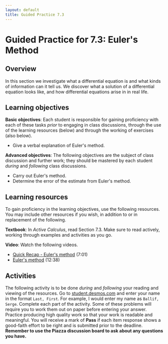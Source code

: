 ```yaml
---
layout: default
title: Guided Practice 7.3
---
```


# Guided Practice for 7.3: Euler's Method

## Overview

In this section we investigate what a differential equation is and what kinds of information can it tell us. We discover what a solution of a differential equation looks like, and how differential equations arise in in real life.

## Learning objectives

__Basic objectives__: Each student is responsible for gaining proficiency with each of these tasks _prior_ to engaging in class discussions, through the use of the learning resources (below) and through the working of exercises (also below).

- Give a verbal explanation of Euler's method.

__Advanced objectives__: The following objectives are the subject of class discussion and further work; they should be mastered by each student _during_ and _following_ class discussions.

- Carry out Euler's method.
- Determine the error of the estimate from Euler's method.

## Learning resources

To gain proficiency in the learning objectives, use the following resources. You may include other resources if you wish, in addition to or in replacement of the following.

__Textbook__: In _Active Calculus_, read Section 7.3. Make sure to read actively, working through examples and activities as you go.

__Video__: Watch the following videos.

- [Quick Recap - Euler's method](https://www.youtube.com/watch?v=x-Wyb-mtBHI&index=56&list=PL9bIjQJDwfGtewW75Nw7PnGNSkfqwAm3v) (7:01)
- [Euler's method](https://www.youtube.com/watch?v=q-RdK5aMpjQ&index=57&list=PL9bIjQJDwfGtewW75Nw7PnGNSkfqwAm3v) (12:38)


## Activities

The following activity is to be done _during_ and _following_ your reading and viewing of the resources. Go to [student.desmos.com](https://student.desmos.com/?prepopulateCode=YNUR5J) and enter your name in the format `Last, First`. For example, I would enter my name as `Ballif, Serge`. Complete each part of the activity. Some of these problems will require you to work them out on paper before entering your answer. Practice producing high quality work so that your work is readable and meaningful. You will receive a mark of __Pass__ if each item response shows a good-faith effort to be right and is submitted prior to the deadline. __Remember to use the Piazza discussion board to ask about any questions you have.__

